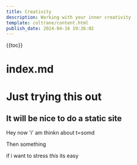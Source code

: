 ```yaml
---
title: Creativity
description: Working with your inner creativity
template: coltrane/content.html
publish_date: 2024-04-16 19:26:02
---
```

{{toc}}

# index.md
# Just trying this out
## It will be nice to do a static site

Hey now 'i' am thinkn about t=somd

Then something

if i want to stress *this* its easy